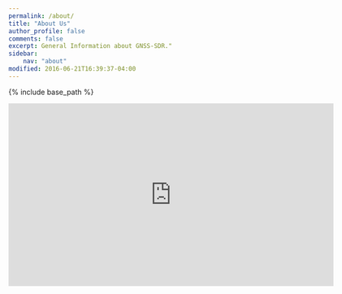 ```yaml
---
permalink: /about/
title: "About Us"
author_profile: false
comments: false
excerpt: General Information about GNSS-SDR."
sidebar:
    nav: "about"
modified: 2016-06-21T16:39:37-04:00
---
```


{% include base_path %}


<iframe width="640" height="360" src="https://www.youtube.com/embed/fwmqiP8kPRE?controls=0&amp;showinfo=0" frameborder="0" allowfullscreen></iframe>
